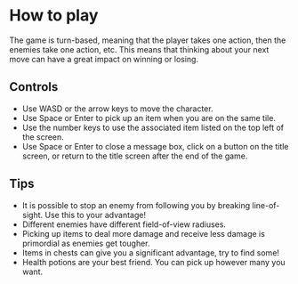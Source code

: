 # How to play

The game is turn-based, meaning that the player takes one action, then the enemies take one action, etc. This means that thinking about your next move can have a great impact on winning or losing.

## Controls

- Use WASD or the arrow keys to move the character.
- Use Space or Enter to pick up an item when you are on the same tile.
- Use the number keys to use the associated item listed on the top left of the screen.
- Use Space or Enter to close a message box, click on a button on the title screen, or return to the title screen after the end of the game.

## Tips

- It is possible to stop an enemy from following you by breaking line-of-sight. Use this to your advantage!
- Different enemies have different field-of-view radiuses.
- Picking up items to deal more damage and receive less damage is primordial as enemies get tougher.
- Items in chests can give you a significant advantage, try to find some!
- Health potions are your best friend. You can pick up however many you want.
